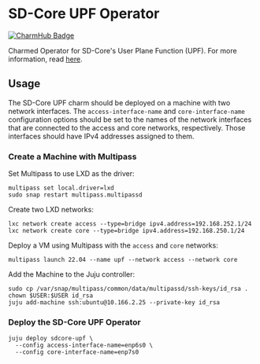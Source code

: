 # SD-Core UPF Operator

[![CharmHub Badge](https://charmhub.io/sdcore-upf/badge.svg)](https://charmhub.io/sdcore-upf)

Charmed Operator for SD-Core's User Plane Function (UPF). For more information, read [here](https://github.com/omec-project/upf).

## Usage

The SD-Core UPF charm should be deployed on a machine with two network interfaces. The `access-interface-name` and `core-interface-name` configuration options should be set to the names of the network interfaces that are connected to the access and core networks, respectively. Those interfaces should have IPv4 addresses assigned to them.

### Create a Machine with Multipass

Set Multipass to use LXD as the driver:

```shell
multipass set local.driver=lxd
sudo snap restart multipass.multipassd
```

Create two LXD networks:
```shell
lxc network create access --type=bridge ipv4.address=192.168.252.1/24
lxc network create core --type=bridge ipv4.address=192.168.250.1/24
```

Deploy a VM using Multipass with the `access` and `core` networks:

```shell
multipass launch 22.04 --name upf --network access --network core
```

Add the Machine to the Juju controller:

```shell
sudo cp /var/snap/multipass/common/data/multipassd/ssh-keys/id_rsa .
chown $USER:$USER id_rsa
juju add-machine ssh:ubuntu@10.166.2.25 --private-key id_rsa
```

### Deploy the SD-Core UPF Operator

```shell
juju deploy sdcore-upf \
  --config access-interface-name=enp6s0 \
  --config core-interface-name=enp7s0
```
